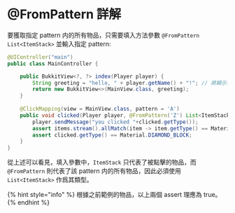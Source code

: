# @FromPattern 詳解

要獲取指定 pattern 内的所有物品，只需要填入方法參數 `@FromPattern List<ItemStack>` 並輸入指定 pattern:

```java
@UIController("main")
public class MainController {

    public BukkitView<?, ?> index(Player player) {
        String greeting = "hello, " + player.getName() + "!"; // 將顯示玩家的名稱
        return new BukkitView<>(MainView.class, greeting);
    }
    
    @ClickMapping(view = MainView.class, pattern = 'A')
    public void clicked(Player player, @FromPattern('Z') List<ItemStack> items, ItemStack clicked){
        player.sendMessage("you clicked "+clicked.getType());
        assert items.stream().allMatch(item -> item.getType() == Material.BLACK_STAINED_GLASS_PANE);
        assert clicked.getType() == Material.DIAMOND_BLOCK;
    }
}
```

從上述可以看見，填入參數中，`ItemStack` 只代表了被點擊的物品，而 `@FromPattern` 則代表了該 pattern 内的所有物品，因此必須使用 `List<ItemStack>` 作爲其類型。

{% hint style="info" %}
根據之前範例的物品，以上兩個 assert 理應為 true。
{% endhint %}

